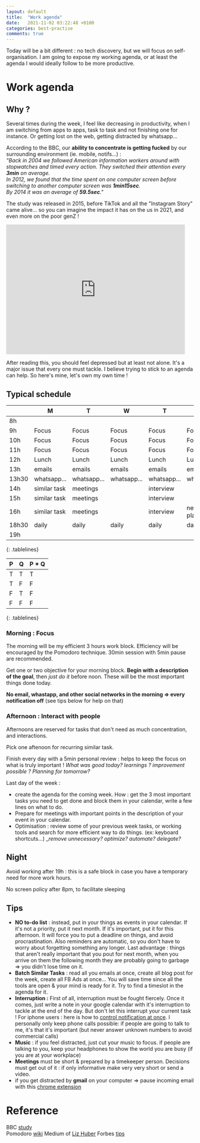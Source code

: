```yaml
---
layout: default
title:  "Work agenda"
date:   2021-11-02 03:22:48 +0100
categories: best-practise
comments: true
---
```


Today will be a bit different : no tech discovery, but we will focus on self-organisation. I am going to expose my working agenda, or at least the agenda I would ideally follow to be more productive. 

# Work agenda

## Why ?
Several times during the week, I feel like decreasing in productivity, when I am switching from apps to apps, task to task and not finishing one for instance. Or getting lost on the web, getting distracted by whatsapp...   

According to the BBC, our **ability to concentrate is getting fucked** by our surrounding environment (ie. mobile, notifs...) :   
_"Back in 2004 we followed American information workers around with stopwatches and timed every action. They switched their attention every **3min** on average._  
_In 2012, we found that the time spent on one computer screen before switching to another computer screen was **1min15sec**._  
_By 2014 it was an average of **59.5sec**."_ 

The study was released in 2015, before TikTok and all the "Instagram Story" came alive... so you can imagine the impact it has on the us in 2021, and even more on the poor genZ !

<iframe src="https://giphy.com/embed/3ohhwjVJo2i7sJ6LGU" width="480" height="349" frameBorder="0" class="giphy-embed" allowFullScreen></iframe>

After reading this, you should feel depressed but at least not alone. It's a major issue that every one must tackle. I believe trying to stick to an agenda can help. So here's mine, let's own my own time !  


## Typical schedule

|       | M            | T           | W           | T           | F                  |
|-------|--------------|-------------|-------------|-------------|--------------------|
| 8h    |              |             |             |             |                    |
| 9h    | Focus        | Focus       | Focus       | Focus       | Focus              |
| 10h   | Focus        | Focus       | Focus       | Focus       | Focus              |
| 11h   | Focus        | Focus       | Focus       | Focus       | Focus              |
| 12h   | Lunch        | Lunch       | Lunch       | Lunch       | Lunch              |
| 13h   | emails       | emails      | emails      | emails      | emails             |
| 13h30 | whatsapp...  | whatsapp... | whatsapp... | whatsapp... | whatsapp...        |
| 14h   | similar task | meetings    |             | interview   |                    |
| 15h   | similar task | meetings    |             | interview   |                    |
| 16h   | similar task | meetings    |             | interview   | next week planning |
| 18h30 | daily        | daily       | daily       | daily       | daily              |
| 19h   |              |             |             |             |                    |
{: .tablelines}

<style>
.tablelines table, .tablelines td, .tablelines th {
        border: 1px solid black;
        }
</style>

| P | Q | P * Q |
| - | - | - |
| T | T | T |
| T | F | F |
| F | T | F |
| F | F | F |
{: .tablelines}




### Morning : Focus
The morning will be my efficient 3 hours work block. Efficiency will be encouraged by the Pomodoro technique. 30min session with 5min pause are recommended.

Get one or two objective for your morning block. **Begin with a description of the goal**, then _just do it_ before noon. These will be the most important things done today.

**No email, whastapp, and other social networks in the morning => every notification off** (see tips below for help on that)

### Afternoon : Interact with people

Afternoons are reserved for tasks that don't need as much concentration, and interactions.

Pick one aftenoon for recurring similar task.

Finish every day with a 5min personal review : helps to keep the focus on what is truly important ! _What was good today? learnings ? improvement possible ? Planning for tomorrow?_

Last day of the week : 
- create the agenda for the coming week. How : get the 3 most important tasks you need to get done and block them in your calendar, write a few lines on what to do. 
- Prepare for meetings with important points in the description of your event in your calendar.
- Optimisation : review some of your previous week tasks, or working tools and search for more efficient way to do things. (ex: keyboard shortcuts...) __remove unnecessary? optimize? automate? delegate?_


## Night
Avoid working after 19h : this is a safe block in case you have a temporary need for more work hours.

No screen policy after 8pm, to facilitate sleeping



## Tips

- **NO to-do list** : instead, put in your things as events in your calendar. If it's not a priority, put it next month. If it's important, put it for this afternoon. It will force you to put a deadline on things, and avoid procrastination. Also reminders are automatic, so you don't have to worry about forgetting something any longer. Last advantage : things that aren't really important that you pout for next month, when you arrive on them the following month they are probably going to garbage => you didn't lose time on it.
- **Batch Similar Tasks** : read all you emails at once, create all blog post for the week, create all FB Ads at once... You will save time since all the tools are open & your mind is ready for it. Try to find a timeslot in the agenda for it.
- **Interruption :** First of all, interruption must be fought fiercely. Once it comes, just write a note in your google calendar with it's interruption to tackle at the end of the day. But don't let this interrupt your current task !
For iphone users : here is how to [control notification at once](https://mashtips.com/schedule-notifications-on-iphone/). I personally only keep phone calls possible: if people are going to talk to me, it's that it's important (but never answer unknown numbers to avoid commercial calls) 
- **Music** : if you feel distracted, just cut your music to focus. if people are talking to you, keep your headphones to show the world you are busy (if you are at your workplace)
- **Meetings** must be short & prepared by a timekeeper person. Decisions must get out of it : if only informative make very very short or send a video.
- if you get distracted by **gmail** on your computer => pause incoming email with this [chrome extension](https://chrome.google.com/webstore/detail/boomerang-for-gmail/mdanidgdpmkimeiiojknlnekblgmpdll?hl=en)



# Reference
BBC [study](https://www.bbc.com/news/business-32628753)  
Pomodoro [wiki](https://en.wikipedia.org/wiki/Pomodoro_Technique)
Medium of [Liz Huber](https://medium.com/@refinedliz/6-extremely-effective-ways-to-take-control-of-your-day-and-get-more-done-b14eeb5250b1)
Forbes [tips](https://www.forbes.com/sites/deloitte/2021/10/07/creating-stigma-free-work-cultures-is-key-to-tackling-the-mental-health-crisis/?sh=5b9fb5c271fd)
